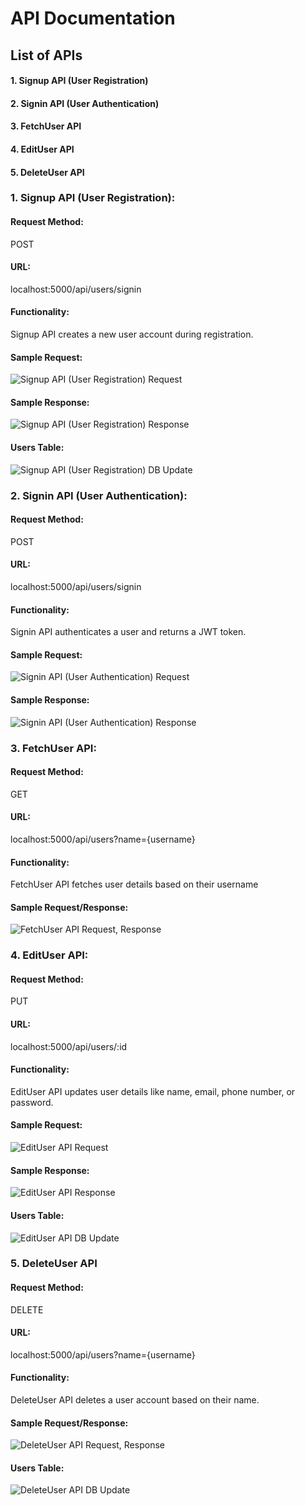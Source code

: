 # API Documentation 

## List of APIs
#### 1. Signup API (User Registration)
#### 2. Signin API (User Authentication)
#### 3. FetchUser API
#### 4. EditUser API
#### 5. DeleteUser API

### 1. Signup API (User Registration): 
#### Request Method:  
POST
#### URL:  
localhost:5000/api/users/signin
#### Functionality:  
Signup API creates a new user account during registration.
#### Sample Request:
![Signup API (User Registration) Request](https://github.com/user-attachments/assets/6945b445-95c2-4302-a18e-5698f8c51c6c)  
#### Sample Response:  
![Signup API (User Registration) Response](https://github.com/user-attachments/assets/bc09438c-57fc-46ff-a83c-f80c4054b954)  
#### Users Table:  
![Signup API (User Registration) DB Update](https://github.com/user-attachments/assets/e82c68b1-b19d-434e-a55c-9e106953715d) 

### 2. Signin API (User Authentication): 
#### Request Method:  
POST
#### URL:  
localhost:5000/api/users/signin
#### Functionality:  
Signin API authenticates a user and returns a JWT token.
#### Sample Request:  
![Signin API (User Authentication) Request](https://github.com/user-attachments/assets/ad0b8ab9-78ed-4723-b18f-86d1adcba80c)
#### Sample Response:  
![Signin API (User Authentication) Response](https://github.com/user-attachments/assets/59b1a504-f8fb-4311-876a-94c8548605d7) 

### 3. FetchUser API: 
#### Request Method:  
GET
#### URL:  
localhost:5000/api/users?name={username}
#### Functionality:  
FetchUser API fetches user details based on their username
#### Sample Request/Response:  
![FetchUser API Request, Response](https://github.com/user-attachments/assets/d1f4b5a6-05af-4961-a0c3-a7e9831b11cf) 

### 4. EditUser API: 
#### Request Method:  
PUT
#### URL:  
localhost:5000/api/users/:id
#### Functionality:  
EditUser API updates user details like name, email, phone number, or password.
#### Sample Request:
![EditUser API Request](https://github.com/user-attachments/assets/3223ddb6-32e8-4b97-b20a-c03dd9cfbd35)
#### Sample Response:
![EditUser API Response](https://github.com/user-attachments/assets/2a2d1851-fbb8-4218-90af-8df20e44dac2)
#### Users Table:
![EditUser API DB Update](https://github.com/user-attachments/assets/84e98ba9-1ab1-4cfa-a7e0-7deecd575f78)

### 5. DeleteUser API
#### Request Method:  
DELETE
#### URL:  
localhost:5000/api/users?name={username}
#### Functionality:  
DeleteUser API deletes a user account based on their name.
#### Sample Request/Response:  
![DeleteUser API Request, Response](https://github.com/user-attachments/assets/b7838d8a-6dc8-409f-84c7-c9d0901b2abd)
#### Users Table:
![DeleteUser API DB Update](https://github.com/user-attachments/assets/77d42940-9135-4786-9466-05dcc1eb2f7a)